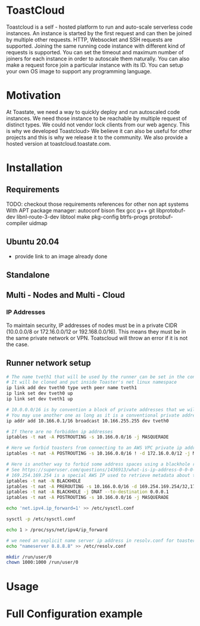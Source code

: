 # ToastCloud

Toastcloud is a self - hosted platform to run and auto-scale serverless code instances. An instance is started by the first request and can then be joined by multiple other requests. HTTP, Websocket and SSH requests are supported. Joining the same running code instance with different kind of requests is supported. You can set the timeout and maximum number of joiners for each instance in order to autoscale them naturally. You can also make a request force join a particular instance with its ID. You can setup your own OS image to support any programming language.

# Motivation

At Toastate, we need a way to quickly deploy and run autoscaled code instances. We need those instance to be reachable by multiple request of distinct types. We could not vendor lock clients from our web agency. This is why we developed Toastcloud> We believe it can also be useful for other projects and this is why we release it to the community. We also provide a hosted version at toastcloud.toastate.com.

# Installation

## Requirements

TODO: checkout those requirements references for other non apt systems
With APT package manager: autoconf bison flex gcc g++ git libprotobuf-dev libnl-route-3-dev libtool make pkg-config btrfs-progs protobuf-compiler uidmap

## Ubuntu 20.04

- provide link to an image already done

## Standalone

## Multi - Nodes and Multi - Cloud

### IP Addresses

To maintain security, IP addresses of nodes must be in a private CIDR (10.0.0.0/8 or 172.16.0.0/12 or 192.168.0.0/16). This means they must be in the same private network or VPN. Toatscloud will throw an error if it is not the case.

## Runner network setup

```bash
# The name tveth1 that will be used by the runner can be set in the configuration file
# It will be cloned and put inside Toaster's net linux namespace
ip link add dev tveth0 type veth peer name tveth1
ip link set dev tveth0 up
ip link set dev tveth1 up

# 10.0.0.0/16 is by convention a block of private addresses that we will use to attribute ip addresses to Toasters
# You may use another one as long as it is a conventional private address space as defined in http://www.faqs.org/rfcs/rfc1918.html
ip addr add 10.166.0.1/16 broadcast 10.166.255.255 dev tveth0

# If there are no forbidden ip addresses
iptables -t nat -A POSTROUTING -s 10.166.0.0/16 -j MASQUERADE

# Here we forbid toasters from connecting to an AWS VPC private ip addresses
iptables -t nat -A POSTROUTING -s 10.166.0.0/16 ! -d 172.16.0.0/12 -j MASQUERADE

# Here is another way to forbid some address spaces using a blackhole redirection
# See https://superuser.com/questions/1436913/what-is-ip-address-0-0-0-1-for-and-how-to-use-it/1436941 for address 0.0.0.1
# 169.254.169.254 is a special AWS IP used to retrieve metadata about the current EC2 instance
iptables -t nat -N BLACKHOLE
iptables -t nat -A PREROUTING -s 10.166.0.0/16 -d 169.254.169.254/32,172.16.0.0/12,10.0.0.0/8,192.168.0.0/16,$LOCAL_SERVER_IP/32 -j BLACKHOLE -j BLACKHOLE
iptables -t nat -A BLACKHOLE -j DNAT --to-destination 0.0.0.1
iptables -t nat -A POSTROUTING -s 10.166.0.0/16 -j MASQUERADE

echo 'net.ipv4.ip_forward=1' >> /etc/sysctl.conf

sysctl -p /etc/sysctl.conf

echo 1 > /proc/sys/net/ipv4/ip_forward

# we need an explicit name server ip address in resolv.conf for toasters to have access to internet
echo "nameserver 8.8.8.8" >> /etc/resolv.conf

mkdir /run/user/0
chown 1000:1000 /run/user/0
```

# Usage

# Full Configuration example